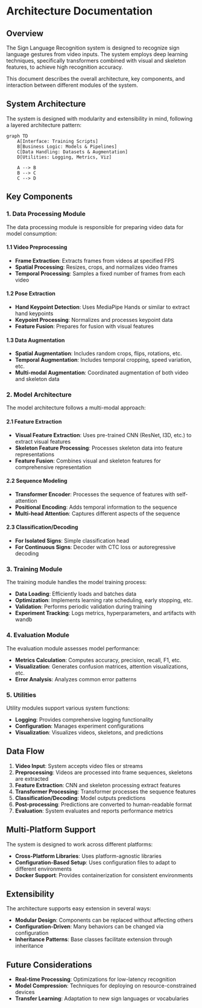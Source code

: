 # Architecture Documentation

## Overview

The Sign Language Recognition system is designed to recognize sign language gestures from video inputs. The system employs deep learning techniques, specifically transformers combined with visual and skeleton features, to achieve high recognition accuracy.

This document describes the overall architecture, key components, and interaction between different modules of the system.

## System Architecture

The system is designed with modularity and extensibility in mind, following a layered architecture pattern:


```mermaid
graph TD
    A[Interface: Training Scripts]
    B[Business Logic: Models & Pipelines]
    C[Data Handling: Datasets & Augmentation]
    D[Utilities: Logging, Metrics, Viz]

    A --> B
    B --> C
    C --> D
```



## Key Components

### 1. Data Processing Module

The data processing module is responsible for preparing video data for model consumption:

#### 1.1 Video Preprocessing

- **Frame Extraction**: Extracts frames from videos at specified FPS
- **Spatial Processing**: Resizes, crops, and normalizes video frames
- **Temporal Processing**: Samples a fixed number of frames from each video

#### 1.2 Pose Extraction

- **Hand Keypoint Detection**: Uses MediaPipe Hands or similar to extract hand keypoints
- **Keypoint Processing**: Normalizes and processes keypoint data
- **Feature Fusion**: Prepares for fusion with visual features

#### 1.3 Data Augmentation

- **Spatial Augmentation**: Includes random crops, flips, rotations, etc.
- **Temporal Augmentation**: Includes temporal cropping, speed variation, etc.
- **Multi-modal Augmentation**: Coordinated augmentation of both video and skeleton data

### 2. Model Architecture

The model architecture follows a multi-modal approach:

#### 2.1 Feature Extraction

- **Visual Feature Extraction**: Uses pre-trained CNN (ResNet, I3D, etc.) to extract visual features
- **Skeleton Feature Processing**: Processes skeleton data into feature representations
- **Feature Fusion**: Combines visual and skeleton features for comprehensive representation

#### 2.2 Sequence Modeling

- **Transformer Encoder**: Processes the sequence of features with self-attention
- **Positional Encoding**: Adds temporal information to the sequence
- **Multi-head Attention**: Captures different aspects of the sequence

#### 2.3 Classification/Decoding

- **For Isolated Signs**: Simple classification head
- **For Continuous Signs**: Decoder with CTC loss or autoregressive decoding

### 3. Training Module

The training module handles the model training process:

- **Data Loading**: Efficiently loads and batches data
- **Optimization**: Implements learning rate scheduling, early stopping, etc.
- **Validation**: Performs periodic validation during training
- **Experiment Tracking**: Logs metrics, hyperparameters, and artifacts with wandb

### 4. Evaluation Module

The evaluation module assesses model performance:

- **Metrics Calculation**: Computes accuracy, precision, recall, F1, etc.
- **Visualization**: Generates confusion matrices, attention visualizations, etc.
- **Error Analysis**: Analyzes common error patterns

### 5. Utilities

Utility modules support various system functions:

- **Logging**: Provides comprehensive logging functionality
- **Configuration**: Manages experiment configurations
- **Visualization**: Visualizes videos, skeletons, and predictions

## Data Flow

1. **Video Input**: System accepts video files or streams
2. **Preprocessing**: Videos are processed into frame sequences, skeletons are extracted
3. **Feature Extraction**: CNN and skeleton processing extract features
4. **Transformer Processing**: Transformer processes the sequence features
5. **Classification/Decoding**: Model outputs predictions
6. **Post-processing**: Predictions are converted to human-readable format
7. **Evaluation**: System evaluates and reports performance metrics

## Multi-Platform Support

The system is designed to work across different platforms:

- **Cross-Platform Libraries**: Uses platform-agnostic libraries
- **Configuration-Based Setup**: Uses configuration files to adapt to different environments
- **Docker Support**: Provides containerization for consistent environments

## Extensibility

The architecture supports easy extension in several ways:

- **Modular Design**: Components can be replaced without affecting others
- **Configuration-Driven**: Many behaviors can be changed via configuration
- **Inheritance Patterns**: Base classes facilitate extension through inheritance

## Future Considerations

- **Real-time Processing**: Optimizations for low-latency recognition
- **Model Compression**: Techniques for deploying on resource-constrained devices
- **Transfer Learning**: Adaptation to new sign languages or vocabularies 